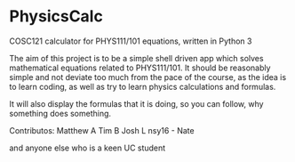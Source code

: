 # PhysicsCalc
COSC121 calculator for PHYS111/101 equations, written in Python 3

The aim of this project is to be a simple shell driven app which solves mathematical equations related to PHYS111/101.
It should be reasonably simple and not deviate too much from the pace of the course, as the idea is to learn coding,
as well as try to learn physics calculations and formulas.

It will also display the formulas that it is doing, so you can follow, why something does something.

Contributos:
Matthew A
Tim B
Josh L
nsy16 - Nate

and anyone else who is a keen UC student